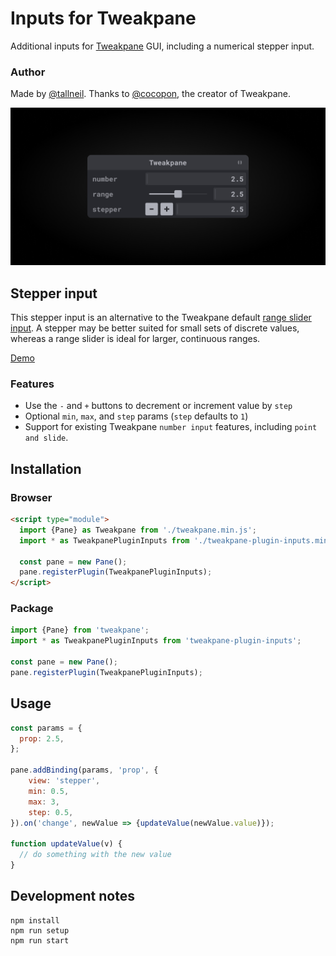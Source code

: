# Inputs for Tweakpane
Additional inputs for [Tweakpane](https://tweakpane.github.io/docs/) GUI, including a numerical stepper input.

### Author
Made by [@tallneil](https://tallneil.io/). Thanks to [@cocopon](https://github.com/cocopon), the creator of Tweakpane.

![Tweakpane UI screenshot](/assets/cover.png)

## Stepper input
This stepper input is an alternative to the Tweakpane default [range slider input](https://tweakpane.github.io/docs/input-bindings/#number_range). A stepper may be better suited for small sets of discrete values, whereas a range slider is ideal for larger, continuous ranges.

[Demo](https://tallneil.github.io/tweakpane-plugin-inputs/)

### Features 
* Use the `-` and `+` buttons to decrement or increment value by `step`
* Optional `min`, `max`, and `step` params (`step` defaults to `1`)
* Support for existing Tweakpane `number input` features, including `point and slide`. 


## Installation

### Browser
```html
<script type="module">
  import {Pane} as Tweakpane from './tweakpane.min.js';
  import * as TweakpanePluginInputs from './tweakpane-plugin-inputs.min.js';

  const pane = new Pane();
  pane.registerPlugin(TweakpanePluginInputs);
</script>
```


### Package
```js
import {Pane} from 'tweakpane';
import * as TweakpanePluginInputs from 'tweakpane-plugin-inputs';

const pane = new Pane();
pane.registerPlugin(TweakpanePluginInputs);
```


## Usage
```js
const params = {
  prop: 2.5,
};

pane.addBinding(params, 'prop', {
    view: 'stepper',
    min: 0.5,
    max: 3,
    step: 0.5,
}).on('change', newValue => {updateValue(newValue.value)});

function updateValue(v) {
  // do something with the new value
}
```

## Development notes
```
npm install
npm run setup
npm run start
```